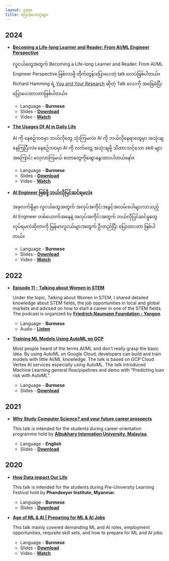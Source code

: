 ```yaml
---
layout: page
title: ပြောခဲ့သောပွဲများ
---
```



## 2024
* <strong><a href ="https://youtu.be/r1CkNRj6IUI" target="_blank">Becoming a Life-long Learner and Reader: From AI/ML Engineer Perspective</a></strong>

	လူငယ်တွေအတွက် Becoming a Life-long Learner and Reader: From AI/ML Engineer Perspective ဖြစ်လာဖို့ တိုက်တွန်းပြောပေးတဲ့ talk လေပဲဖြစ်ပါတယ်။ Richard Hamming ရဲ့ [You and Your Research](https://www.cs.virginia.edu/~robins/YouAndYourResearch.html) ဆိုတဲ့ Talk လေးကို အခြေခံပြီးပြောပေးထားတာဖြစ်ပါတယ်။

	* Language  - <strong>Burmese</strong>
	* Slides - <strong><a href ="https://drive.google.com/file/d/1vMYo4bSP2HRdlYonGH1FPGVgFIZBlxKP/view?usp=drive_link" target="_blank">Download</a></strong>
	* Video - <strong><a href ="https://youtu.be/r1CkNRj6IUI" target="_blank">Watch</a></strong>


* <strong><a href ="https://youtu.be/JyQ-G134Fz4" target="_blank">The Usages Of AI in Daily Life</a></strong>

	AI ကို နေစဥ်ဘဝမှာ ဘယ်လိုတွေ သုံးကြမလဲ။ AI ကို ဘယ်လိုနေရာတွေမှာ အသုံးချနေကြပြီးလဲ။ နေစဥ်ဘဝမှာ AI ကို လက်တွေ့  အသုံးချဖို့ သိထားသင့်သော skill များအကြောင်း လေ့လာကြမယ် စတာတွေကိုဆွေးနွေးထားပါတယ်နော်။

	* Language  - <strong>Burmese</strong>
	* Slides - <strong><a href ="https://drive.google.com/file/d/1PQG7MvaSdHmIN4ElyBNbpmPIMAhZx2Qk/view?usp=sharing" target="_blank">Download</a></strong>
	* Video - <strong><a href ="https://youtu.be/JyQ-G134Fz4" target="_blank">Watch</a></strong>



* <strong><a href ="https://youtu.be/nFkNfiUXZNg" target="_blank">AI Engineer ဖြစ်ဖို့ ဘယ်လိုပြင်ဆင်ရမလဲ။</a></strong>

	အခုလက်ရှိမှာ လူငယ်တွေအတွက် အလုပ်အကိုင်းအခွင့်အလမ်းပေါများလာသည့် AI Engineer တစ်ယောက်အနေနဲ့ အလုပ်အကိုင်းအတွက် ဘယ်လိုပြင်ဆင်မှုတွေ လုပ်ရမလဲဆိုတာကို မြန်မာလူငယ်များအတွက် ဦးတည်ပြီး ပြောထားတာ ဖြစ်ပါတယ်။

	* Language  - <strong>Burmese</strong>
	* Slides - <strong><a href ="https://drive.google.com/file/d/1lWQ5S4v1owEAjWH-3GgzBVIRfUQtdl_4/view?usp=drive_link" target="_blank">Download</a></strong>
	* Video - <strong><a href ="https://youtu.be/nFkNfiUXZNg" target="_blank">Watch</a></strong>

## 2022
* <strong><a href ="https://soundcloud.com/fnf-mm/episode-11-talking-about-women-in-stem" target="_blank">Episode 11 - Talking about Women in STEM</a></strong>

	Under the topic, Talking about Women in STEM,  I shared detailed knowledge about STEM fields, the job opportunities in local and global markets and advised on how to start a career in one of the STEM fields. The podcast is organized by <a href ="https://www.freiheit.org/myanmar" target="_blank">**Friedrich Naumann Foundation - Yangon**</a>.


	* Language  - <strong>Burmese</strong>
	* Audio - <strong><a href ="https://soundcloud.com/fnf-mm/episode-11-talking-about-women-in-stem" target="_blank">Listen</a></strong>



* <strong><a href ="https://drive.google.com/file/d/1mLHQW-5RX5GZexJkwipNVjD4zZ-0VuKi/view?usp=sharing" target="_blank">Training ML Models Using AutoML on GCP</a></strong>

	Most people heard of the terms AI/ML and don’t really grasp the basic idea. By using AutoML on Google Cloud, developers can build and train models with little AI/ML knowledge. The talk is based on GCP Cloud Vertex AI services especially using AutoML. The talk introduced Machine Learning general flow/pipelines and demo with “Predicting loan risk with AutoML”.

	* Language  - <strong>Burmese</strong>
	* Slides - <strong><a href ="https://drive.google.com/file/d/1mLHQW-5RX5GZexJkwipNVjD4zZ-0VuKi/view?usp=sharing" target="_blank">Download</a></strong>


## 2021
* <strong><a href ="https://drive.google.com/file/d/1dIExMOXvcdwiDlgeXONoLbC93xj0_Asu/view?usp=sharing" target="_blank">Why Study Computer Science? and your future career prospects</a></strong>

	This talk is intended for the students during career orientation programme hold by <a href ="https://www.aiu.edu.my/" target="_blank">**Albukhary Internation University, Malayisa**</a>.

	* Language  - <strong>English</strong>
	* Slides - <strong><a href ="https://drive.google.com/file/d/1dIExMOXvcdwiDlgeXONoLbC93xj0_Asu/view?usp=sharing" target="_blank">Download</a></strong>

	
## 2020
* <strong><a href ="https://drive.google.com/file/d/12u8Z84XNzc4HEBxGWuK4BqYmDjoz38Q_/view?usp=sharing" target="_blank">How Data impact Our Life</a></strong>

	This talk is intended for the students  during Pre-University Learning Festival hold by **Phandeeyer Institute, Myanmar**.

	* Language  - <strong>Burmese</strong>
	* Slides - <strong><a href ="https://drive.google.com/file/d/12u8Z84XNzc4HEBxGWuK4BqYmDjoz38Q_/view?usp=sharing" target="_blank">Download</a></strong>


* <strong><a href ="https://drive.google.com/file/d/1dXRG6f4BaWc4n4a0XmbRJCUkuACVlQHg/view?usp=sharing" target="_blank">Age of ML & AI | Preparing for ML & AI Jobs</a></strong>

	This talk  mainly covered demanding ML and AI roles, employment opportunities, requisite skill sets, and how to prepare for ML and AI jobs.

	* Language  - <strong>Burmese</strong>
	* Slides - <strong><a href ="https://drive.google.com/file/d/1dXRG6f4BaWc4n4a0XmbRJCUkuACVlQHg/view?usp=sharing" target="_blank">Download</a></strong>
	* Video - <strong><a href ="https://youtu.be/RUMMgeiEkVk" target="_blank">Watch</a></strong>
